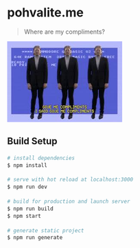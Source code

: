 # pohvalite.me

> Where are my compliments?

![Give me compliments](https://github.com/irreal/pohvalite.me/blob/master/compliments.jpeg)

## Build Setup

``` bash
# install dependencies
$ npm install

# serve with hot reload at localhost:3000
$ npm run dev

# build for production and launch server
$ npm run build
$ npm start

# generate static project
$ npm run generate
```


